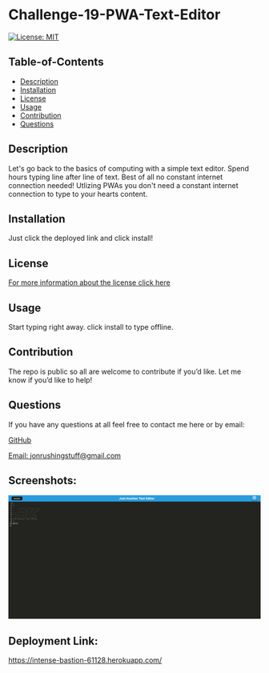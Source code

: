 # Challenge-19-PWA-Text-Editor
[![License: MIT](https://img.shields.io/badge/License-MIT-yellow.svg)](https://opensource.org/licenses/MIT)
  ## Table-of-Contents
  - [Description](#description)
  - [Installation](#installation)
  - [License](#license)
  - [Usage](#usage)
  - [Contribution](#contributing)
  - [Questions](#questions)
  
  ## Description <a name="description"></a>
  Let's go back to the basics of computing with a simple text editor. Spend hours typing line after line of text. Best of all no constant internet 
  connection needed! Utlizing PWAs you don't need a constant internet connection to type to your hearts content.
  
  ## Installation <a name="installation"></a>
  Just click the deployed link and click install!
  
  ## License <a name="license"></a>
  [For more information about the license click here](https://choosealicense.com/licenses/mit/)
  
  ## Usage <a name="usage"></a>
  Start typing right away. click install to type offline.
  
  ## Contribution <a name="contributing"></a>
  The repo is public so all are welcome to contribute if you’d like. Let me know if you’d like to help!
  
  ## Questions <a name="questions"></a>
  If you have any questions at all feel free to contact me here or by email:
  
  [GitHub](https://github.com/jonrushing)

  [Email: jonrushingstuff@gmail.com](mailto:jonrushingstuff@gmail.com)

  ## Screenshots:
 
  ![](screenshots/1.png)

  ## Deployment Link:
  
  https://intense-bastion-61128.herokuapp.com/
